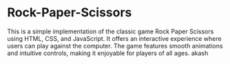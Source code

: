 # Rock-Paper-Scissors
This is a simple implementation of the classic game Rock Paper Scissors using HTML, CSS, and JavaScript. It offers an interactive experience where users can play against the computer. The game features smooth animations and intuitive controls, making it enjoyable for players of all ages.
akash